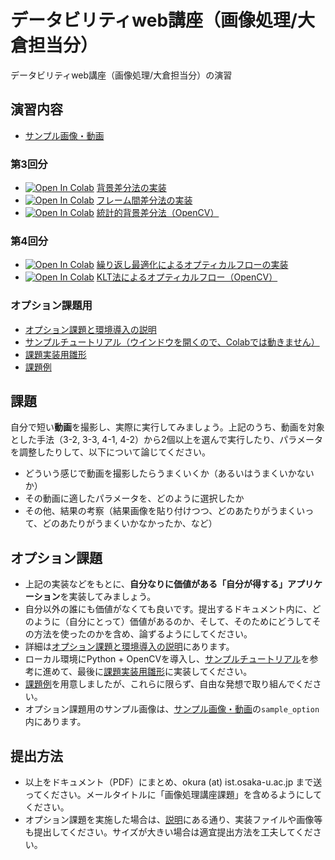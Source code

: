 # データビリティweb講座（画像処理/大倉担当分）
データビリティweb講座（画像処理/大倉担当分）の演習

## 演習内容
- [サンプル画像・動画](https://drive.google.com/drive/folders/1vRglA8dPsKaqYOO066_IfzJtj18G045p?usp=sharing)

### 第3回分
- [![Open In Colab](https://colab.research.google.com/assets/colab-badge.svg)](https://colab.research.google.com/github/fumio125/datability_web/blob/master/3-1_bg_subtraction.ipynb) [背景差分法の実装](3-1_bg_subtraction.ipynb)
- [![Open In Colab](https://colab.research.google.com/assets/colab-badge.svg)](https://colab.research.google.com/github/fumio125/datability_web/blob/master/3-2_frame_subtraction.ipynb) [フレーム間差分法の実装](3-2_frame_subtraction.ipynb)
- [![Open In Colab](https://colab.research.google.com/assets/colab-badge.svg)](https://colab.research.google.com/github/fumio125/datability_web/blob/master/3-3_subtraction_opencv.ipynb) [統計的背景差分法（OpenCV）](3-3_subtraction_opencv.ipynb)

### 第4回分
- [![Open In Colab](https://colab.research.google.com/assets/colab-badge.svg)](https://colab.research.google.com/github/fumio125/datability_web/blob/master/4-1_optical_flow_iterative.ipynb) [繰り返し最適化によるオプティカルフローの実装](4-1_optical_flow_iterative.ipynb)
- [![Open In Colab](https://colab.research.google.com/assets/colab-badge.svg)](https://colab.research.google.com/github/fumio125/datability_web/blob/master/4-2_optical_flow_LK.ipynb) [KLT法によるオプティカルフロー（OpenCV）](4-2_optical_flow_LK.ipynb)


### オプション課題用
- [オプション課題と環境導入の説明](docs/intro.pdf)
- [サンプルチュートリアル（ウインドウを開くので、Colabでは動きません）](option.ipynb)
- [課題実装用雛形](option_template.py)
- [課題例](docs/examples.pdf)


## 課題
自分で短い**動画**を撮影し、実際に実行してみましょう。上記のうち、動画を対象とした手法（3-2, 3-3, 4-1, 4-2）から2個以上を選んで実行したり、パラメータを調整したりして、以下について論じてください。
- どういう感じで動画を撮影したらうまくいくか（あるいはうまくいかないか）
- その動画に適したパラメータを、どのように選択したか
- その他、結果の考察（結果画像を貼り付けつつ、どのあたりがうまくいって、どのあたりがうまくいかなかったか、など）

## オプション課題
- 上記の実装などをもとに、**自分なりに価値がある「自分が得する」アプリケーション**を実装してみましょう。
- 自分以外の誰にも価値がなくても良いです。提出するドキュメント内に、どのように（自分にとって）価値があるのか、そして、そのためにどうしてその方法を使ったのかを含め、論ずるようにしてください。
- 詳細は[オプション課題と環境導入の説明](docs/intro.pdf)にあります。
- ローカル環境にPython + OpenCVを導入し、[サンプルチュートリアル](option.ipynb)を参考に進めて、最後に[課題実装用雛形](option_template.py)に実装してください。
- [課題例](docs/examples.pdf)を用意しましたが、これらに限らず、自由な発想で取り組んでください。
- オプション課題用のサンプル画像は、[サンプル画像・動画](https://drive.google.com/drive/folders/1vRglA8dPsKaqYOO066_IfzJtj18G045p?usp=sharing)の`sample_option`内にあります。

## 提出方法
- 以上をドキュメント（PDF）にまとめ、okura (at) ist.osaka-u.ac.jp まで送ってください。メールタイトルに「画像処理講座課題」を含めるようにしてください。
- オプション課題を実施した場合は、[説明](docs/intro.pdf)にある通り、実装ファイルや画像等も提出してください。サイズが大きい場合は適宜提出方法を工夫してください。
